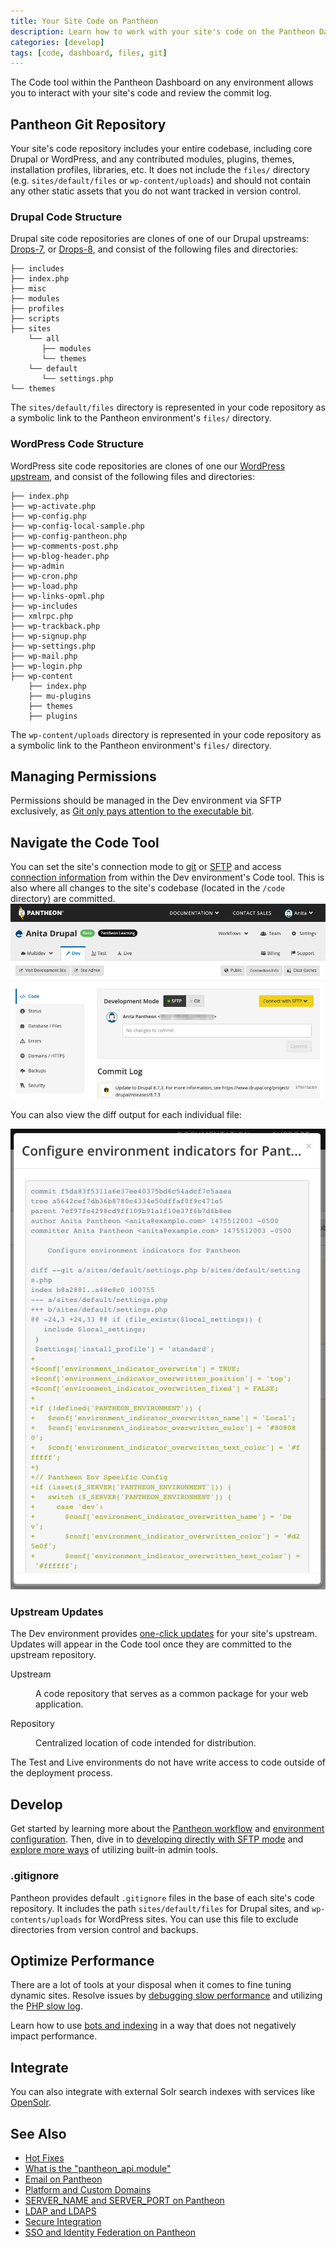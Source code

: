 ```yaml
---
title: Your Site Code on Pantheon
description: Learn how to work with your site's code on the Pantheon Dashboard.
categories: [develop]
tags: [code, dashboard, files, git]
---
```

The Code tool within the Pantheon Dashboard on any environment allows you to interact with your site's code and review the commit log.

## Pantheon Git Repository

Your site's code repository includes your entire codebase, including core Drupal or WordPress, and any contributed modules, plugins, themes, installation profiles, libraries, etc. It does not include the `files/` directory (e.g. `sites/default/files` or `wp-content/uploads`) and should not contain any other static assets that you do not want tracked in version control.

### Drupal Code Structure

Drupal site code repositories are clones of one of our Drupal upstreams: [Drops-7](https://github.com/pantheon-systems/drops-7), or [Drops-8](https://github.com/pantheon-systems/drops-8), and consist of the following files and directories:

    ├── includes
    ├── index.php
    ├── misc
    ├── modules
    ├── profiles
    ├── scripts
    ├── sites
        └── all
           ├── modules
           └── themes
        └── default
           └── settings.php
    └── themes


<Alert title="Note" type="info">

The `sites/default/files` directory is represented in your code repository as a symbolic link to the Pantheon environment's `files/` directory.

</Alert>

### WordPress Code Structure

WordPress site code repositories are clones of one our [WordPress upstream](https://github.com/pantheon-systems/wordpress), and consist of the following files and directories:

```none
├── index.php
├── wp-activate.php
├── wp-config.php
├── wp-config-local-sample.php
├── wp-config-pantheon.php
├── wp-comments-post.php
├── wp-blog-header.php
├── wp-admin
├── wp-cron.php
├── wp-load.php
├── wp-links-opml.php
├── wp-includes
├── xmlrpc.php
├── wp-trackback.php
├── wp-signup.php
├── wp-settings.php
├── wp-mail.php
├── wp-login.php
├── wp-content
    ├── index.php
    ├── mu-plugins
    ├── themes
    ├── plugins
```

<Alert title="Note" type="info">

The `wp-content/uploads` directory is represented in your code repository as a symbolic link to the Pantheon environment's `files/` directory.

</Alert>

## Managing Permissions

Permissions should be managed in the Dev environment via SFTP exclusively, as [Git only pays attention to the executable bit](https://git-scm.com/docs/user-manual.html).

## Navigate the Code Tool

You can set the site's connection mode to [git](/guides/git/git-config) or [SFTP](/sftp) and access [connection information](/sftp#sftp-connection-information) from within the Dev environment's Code tool. This is also where all changes to the site's codebase (located in the `/code` directory) are committed.
![Code Workflow Dev SFTP Commit](../images/dashboard/interface-dev-code-sftp-commit.png)

You can also view the diff output for each individual file:

![Diff output](../images/dashboard/diff-screen.png)

### Upstream Updates
The Dev environment provides [one-click updates](/core-updates) for your site's upstream. Updates will appear in the Code tool once they are committed to the upstream repository.

  <dl>

  <dt>Upstream</dt>

  <dd>

  A code repository that serves as a common package for your web application.

  </dd>

  <dt>Repository</dt>

  <dd>

  Centralized location of code intended for distribution.

  </dd>

  </dl>

<Alert title="Note" type="info">

The Test and Live environments do not have write access to code outside of the deployment process.

</Alert>

## Develop

Get started by learning more about the [Pantheon workflow](/pantheon-workflow) and [environment configuration](/guides/environment-configuration/read-environment-config). Then, dive in to [developing directly with SFTP mode](/sftp) and [explore more ways](/cms-admin) of utilizing built-in admin tools.

### .gitignore

Pantheon provides default `.gitignore` files in the base of each site's code repository. It includes the path `sites/default/files` for Drupal sites, and `wp-contents/uploads` for WordPress sites. You can use this file to exclude directories from version control and backups.

## Optimize Performance

There are a lot of tools at your disposal when it comes to fine tuning dynamic sites. Resolve issues by [debugging slow performance](/debug-slow-performance) and utilizing the [PHP slow log](/guides/php/php-slow-log).

Learn how to use [bots and indexing](/bots-and-indexing) in a way that does not negatively impact performance. 

## Integrate 

You can also integrate with external Solr search indexes with services like [OpenSolr](/opensolr).

## See Also

- [Hot Fixes](/hotfixes)
- [What is the "pantheon_api.module"](/modules#pantheon-module-drupal-7)
- [Email on Pantheon](/email)
- [Platform and Custom Domains](/domains)
- [SERVER_NAME and SERVER_PORT on Pantheon](/server_name-and-server_port)
- [LDAP and LDAPS](/ldap-and-ldaps)
- [Secure Integration](/guides/secure-development/secure-integration)
- [SSO and Identity Federation on Pantheon](/sso)
